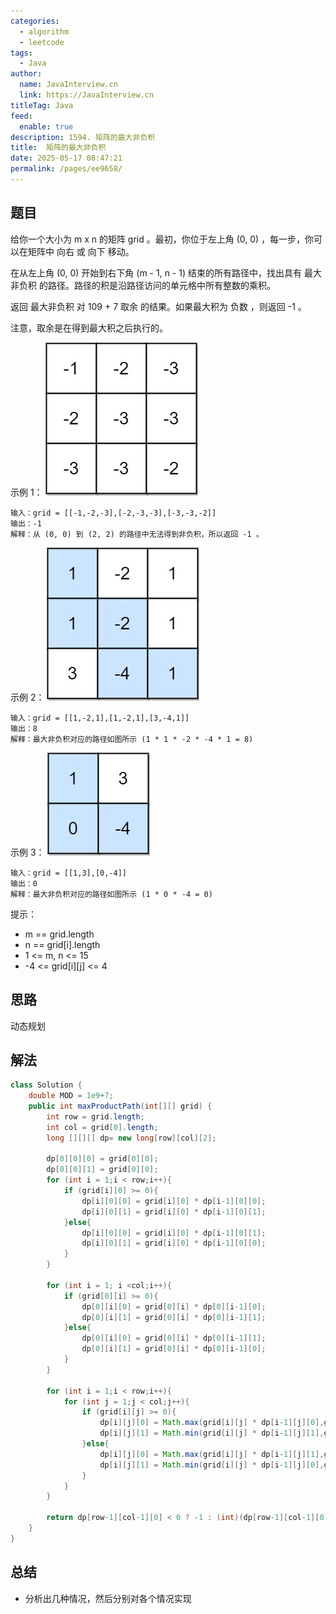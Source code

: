 ```yaml
---
categories: 
  - algorithm
  - leetcode
tags: 
  - Java
author: 
  name: JavaInterview.cn
  link: https://JavaInterview.cn
titleTag: Java
feed: 
  enable: true
description: 1594. 矩阵的最大非负积
title:  矩阵的最大非负积
date: 2025-05-17 08:47:21
permalink: /pages/ee9658/
---
```


## 题目

给你一个大小为 m x n 的矩阵 grid 。最初，你位于左上角 (0, 0) ，每一步，你可以在矩阵中 向右 或 向下 移动。

在从左上角 (0, 0) 开始到右下角 (m - 1, n - 1) 结束的所有路径中，找出具有 最大非负积 的路径。路径的积是沿路径访问的单元格中所有整数的乘积。

返回 最大非负积 对 109 + 7 取余 的结果。如果最大积为 负数 ，则返回 -1 。

注意，取余是在得到最大积之后执行的。



示例 1：
![product1.jpg](../../../media/pictures/leetcode/product1.jpg)
    
    输入：grid = [[-1,-2,-3],[-2,-3,-3],[-3,-3,-2]]
    输出：-1
    解释：从 (0, 0) 到 (2, 2) 的路径中无法得到非负积，所以返回 -1 。
示例 2：
![product2.jpg](../../../media/pictures/leetcode/product2.jpg)

    输入：grid = [[1,-2,1],[1,-2,1],[3,-4,1]]
    输出：8
    解释：最大非负积对应的路径如图所示 (1 * 1 * -2 * -4 * 1 = 8)
示例 3：
![product3.jpg](../../../media/pictures/leetcode/product3.jpg)

    输入：grid = [[1,3],[0,-4]]
    输出：0
    解释：最大非负积对应的路径如图所示 (1 * 0 * -4 = 0)


提示：

* m == grid.length
* n == grid[i].length
* 1 <= m, n <= 15
* -4 <= grid[i][j] <= 4

## 思路

动态规划

## 解法
```java
class Solution {
    double MOD = 1e9+7;
    public int maxProductPath(int[][] grid) {
        int row = grid.length;
        int col = grid[0].length;
        long [][][] dp= new long[row][col][2];

        dp[0][0][0] = grid[0][0];
        dp[0][0][1] = grid[0][0];
        for (int i = 1;i < row;i++){
            if (grid[i][0] >= 0){
                dp[i][0][0] = grid[i][0] * dp[i-1][0][0];
                dp[i][0][1] = grid[i][0] * dp[i-1][0][1];
            }else{
                dp[i][0][0] = grid[i][0] * dp[i-1][0][1];
                dp[i][0][1] = grid[i][0] * dp[i-1][0][0];
            }
        }

        for (int i = 1; i <col;i++){
            if (grid[0][i] >= 0){
                dp[0][i][0] = grid[0][i] * dp[0][i-1][0];
                dp[0][i][1] = grid[0][i] * dp[0][i-1][1];
            }else{
                dp[0][i][0] = grid[0][i] * dp[0][i-1][1];
                dp[0][i][1] = grid[0][i] * dp[0][i-1][0];
            }
        }

        for (int i = 1;i < row;i++){
            for (int j = 1;j < col;j++){
                if (grid[i][j] >= 0){
                    dp[i][j][0] = Math.max(grid[i][j] * dp[i-1][j][0],grid[i][j] * dp[i][j-1][0]);
                    dp[i][j][1] = Math.min(grid[i][j] * dp[i-1][j][1],grid[i][j] * dp[i][j-1][1]);
                }else{
                    dp[i][j][0] = Math.max(grid[i][j] * dp[i-1][j][1],grid[i][j] * dp[i][j-1][1]);
                    dp[i][j][1] = Math.min(grid[i][j] * dp[i-1][j][0],grid[i][j] * dp[i][j-1][0]);
                }
            }
        }

        return dp[row-1][col-1][0] < 0 ? -1 : (int)(dp[row-1][col-1][0]%MOD);
    }
}

```

## 总结

- 分析出几种情况，然后分别对各个情况实现 
